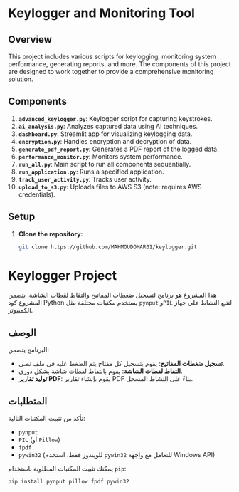# Keylogger and Monitoring Tool

## Overview

This project includes various scripts for keylogging, monitoring system performance, generating reports, and more. The components of this project are designed to work together to provide a comprehensive monitoring solution.

## Components

1. **`advanced_keylogger.py`**: Keylogger script for capturing keystrokes.
2. **`ai_analysis.py`**: Analyzes captured data using AI techniques.
3. **`dashboard.py`**: Streamlit app for visualizing keylogging data.
4. **`encryption.py`**: Handles encryption and decryption of data.
5. **`generate_pdf_report.py`**: Generates a PDF report of the logged data.
6. **`performance_monitor.py`**: Monitors system performance.
7. **`run_all.py`**: Main script to run all components sequentially.
8. **`run_application.py`**: Runs a specified application.
9. **`track_user_activity.py`**: Tracks user activity.
10. **`upload_to_s3.py`**: Uploads files to AWS S3 (note: requires AWS credentials).

## Setup

1. **Clone the repository:**
   ```bash
   git clone https://github.com/MAHMOUDOMAR01/keylogger.git


# Keylogger Project

هذا المشروع هو برنامج لتسجيل ضغطات المفاتيح والتقاط لقطات الشاشة. يتضمن المشروع كود Python يستخدم مكتبات مختلفة مثل `pynput` و`PIL` لتتبع النشاط على جهاز الكمبيوتر.

## الوصف

البرنامج يتضمن:
- **تسجيل ضغطات المفاتيح**: يقوم بتسجيل كل مفتاح يتم الضغط عليه في ملف نصي.
- **التقاط لقطات الشاشة**: يقوم بالتقاط لقطات شاشة بشكل دوري.
- **توليد تقارير PDF**: يقوم بإنشاء تقارير PDF بناءً على النشاط المسجل.

## المتطلبات

تأكد من تثبيت المكتبات التالية:

- `pynput`
- `PIL` (أو `Pillow`)
- `fpdf`
- `pywin32` (للويندوز فقط، استخدم `pywin32` للتعامل مع واجهة Windows API)

يمكنك تثبيت المكتبات المطلوبة باستخدام `pip`:

```bash
pip install pynput pillow fpdf pywin32
